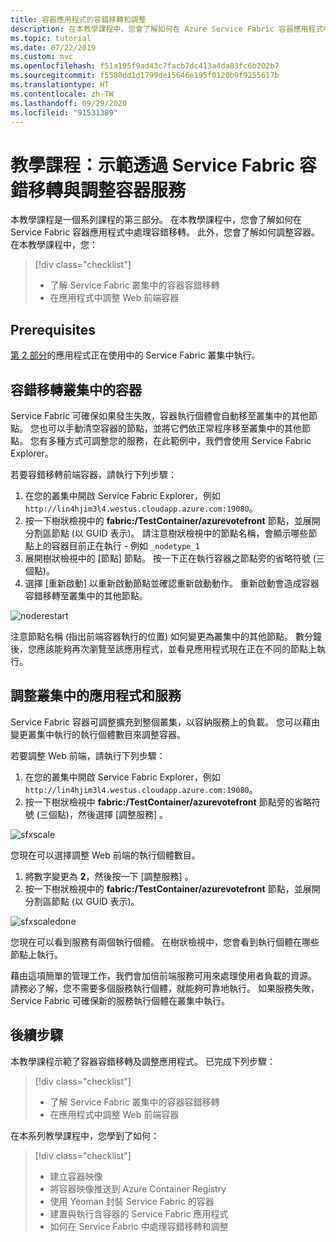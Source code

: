 ```yaml
---
title: 容器應用程式的容錯移轉和調整
description: 在本教學課程中，您會了解如何在 Azure Service Fabric 容器應用程式中處理容錯移轉。  亦了解如何調整在叢集中執行的容器與服務。
ms.topic: tutorial
ms.date: 07/22/2019
ms.custom: mvc
ms.openlocfilehash: f51a195f9ad43c7facb7dc413a4da83fc6b202b7
ms.sourcegitcommit: f5580dd1d1799de15646e195f0120b9f9255617b
ms.translationtype: HT
ms.contentlocale: zh-TW
ms.lasthandoff: 09/29/2020
ms.locfileid: "91531389"
---
```

# <a name="tutorial-demonstrate-fail-over-and-scaling-of-container-services-with-service-fabric"></a>教學課程：示範透過 Service Fabric 容錯移轉與調整容器服務

本教學課程是一個系列課程的第三部分。 在本教學課程中，您會了解如何在 Service Fabric 容器應用程式中處理容錯移轉。 此外，您會了解如何調整容器。 在本教學課程中，您：

> [!div class="checklist"]
> * 了解 Service Fabric 叢集中的容器容錯移轉
> * 在應用程式中調整 Web 前端容器

## <a name="prerequisites"></a>Prerequisites

[第 2 部分](service-fabric-tutorial-package-containers.md)的應用程式正在使用中的 Service Fabric 叢集中執行。

## <a name="fail-over-a-container-in-a-cluster"></a>容錯移轉叢集中的容器

Service Fabric 可確保如果發生失敗，容器執行個體會自動移至叢集中的其他節點。 您也可以手動清空容器的節點，並將它們依正常程序移至叢集中的其他節點。 您有多種方式可調整您的服務，在此範例中，我們會使用 Service Fabric Explorer。

若要容錯移轉前端容器，請執行下列步驟：

1. 在您的叢集中開啟 Service Fabric Explorer，例如 `http://lin4hjim3l4.westus.cloudapp.azure.com:19080`。
2. 按一下樹狀檢視中的 **fabric:/TestContainer/azurevotefront** 節點，並展開分割區節點 (以 GUID 表示)。 請注意樹狀檢視中的節點名稱，會顯示哪些節點上的容器目前正在執行 - 例如 `_nodetype_1`
3. 展開樹狀檢視中的 [節點]  節點。 按一下正在執行容器之節點旁的省略符號 (三個點)。
4. 選擇 [重新啟動]  以重新啟動節點並確認重新啟動動作。 重新啟動會造成容器容錯移轉至叢集中的其他節點。

![noderestart][noderestart]

注意節點名稱 (指出前端容器執行的位置) 如何變更為叢集中的其他節點。 數分鐘後，您應該能夠再次瀏覽至該應用程式，並看見應用程式現在正在不同的節點上執行。

## <a name="scale-containers-and-services-in-a-cluster"></a>調整叢集中的應用程式和服務

Service Fabric 容器可調整擴充到整個叢集，以容納服務上的負載。 您可以藉由變更叢集中執行的執行個體數目來調整容器。

若要調整 Web 前端，請執行下列步驟：

1. 在您的叢集中開啟 Service Fabric Explorer，例如 `http://lin4hjim3l4.westus.cloudapp.azure.com:19080`。
2. 按一下樹狀檢視中 **fabric:/TestContainer/azurevotefront** 節點旁的省略符號 (三個點)，然後選擇 [調整服務]  。

![sfxscale][sfxscale]

您現在可以選擇調整 Web 前端的執行個體數目。

1. 將數字變更為 **2**，然後按一下 [調整服務]  。
1. 按一下樹狀檢視中的 **fabric:/TestContainer/azurevotefront** 節點，並展開分割區節點 (以 GUID 表示)。

![sfxscaledone][sfxscaledone]

您現在可以看到服務有兩個執行個體。 在樹狀檢視中，您會看到執行個體在哪些節點上執行。

藉由這項簡單的管理工作，我們會加倍前端服務可用來處理使用者負載的資源。 請務必了解，您不需要多個服務執行個體，就能夠可靠地執行。 如果服務失敗，Service Fabric 可確保新的服務執行個體在叢集中執行。

## <a name="next-steps"></a>後續步驟

本教學課程示範了容器容錯移轉及調整應用程式。 已完成下列步驟：

> [!div class="checklist"]
> * 了解 Service Fabric 叢集中的容器容錯移轉
> * 在應用程式中調整 Web 前端容器

在本系列教學課程中，您學到了如何：
> [!div class="checklist"]
> * 建立容器映像
> * 將容器映像推送到 Azure Container Registry
> * 使用 Yeoman 封裝 Service Fabric 的容器
> * 建置與執行含容器的 Service Fabric 應用程式
> * 如何在 Service Fabric 中處理容錯移轉和調整

[noderestart]: ./media/service-fabric-tutorial-containers-failover/containersfailovertutorialnoderestart.png
[sfxscale]: ./media/service-fabric-tutorial-containers-failover/containersfailovertutorialscale.png
[sfxscaledone]: ./media/service-fabric-tutorial-containers-failover/containersfailovertutorialscaledone.png